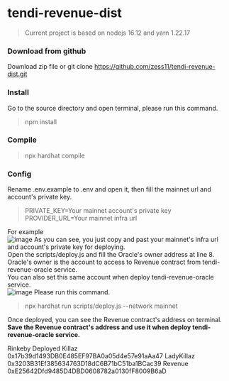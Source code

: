 # tendi-revenue-dist
> Current project is based on nodejs 16.12 and yarn 1.22.17
### Download from github
Download zip file or git clone https://github.com/zess11/tendi-revenue-dist.git<br>
### Install
Go to the source directory and open terminal, please run this command.<br>
> npm install
### Compile
> npx hardhat compile
### Config
Rename .env.example to .env and open it, then fill the mainnet url and account's private key.<br>
> PRIVATE_KEY=Your mainnet account's private key<br>
> PROVIDER_URL=Your mainnet infra url<br>

For example<br>
![image](https://user-images.githubusercontent.com/82226713/140091960-48f40dde-0207-4506-a7f3-fcda524f5eb9.png)
As you can see, you just copy and past your mainnet's infra url and account's private key for deploying.<br>
Open the scripts/deploy.js and fill the Oracle's owner address at line 8.<br>
Oracle's owner is the account to access to Revenue contract from tendi-revenue-oracle service.<br>
You can also set this same account when deploy tendi-revenue-oracle service.<br>
![image](https://user-images.githubusercontent.com/82226713/140093993-ce83ce5a-8c05-4fac-b9f1-c53bca8b8f43.png)
Please run this command.<br>
> npx hardhat run scripts/deploy.js --network mainnet<br>

Once deployed, you can see the Revenue contract's address on terminal.<br>
**Save the Revenue contract's address and use it when deploy tendi-revenue-oracle service.**<br>

Rinkeby Deployed
Killaz 0x17b39d1493DB0E485EF97BA0a05d4e57e91aAa47
LadyKillaz 0x3203B31Ef385634763D18dC6B71bC51ba1BCac39
Revenue 0xE25642Dfd9485D4DBD0608782a0130fF8009B6aD
